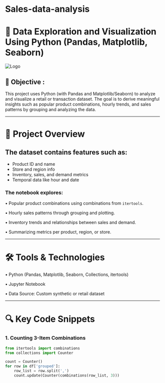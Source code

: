 # Sales-data-analysis

# 🧪 Data Exploration and Visualization Using Python (Pandas, Matplotlib, Seaborn)

![Logo](https://www.google.com/search?sca_esv=3bb0e53af8618b52&sxsrf=AE3TifMobUhHHoWQCNx4dMjBiVYzXNygEg:1750010566988&q=sales+data+%5C&udm=2&fbs=AIIjpHxU7SXXniUZfeShr2fp4giZ1Y6MJ25_tmWITc7uy4KIeqDdErwP5rACeJAty2zADJgeXKnD4z7v_UXM32TmNnj1pwmxcNrkVFnLviTtK6Qh7QZ7ETFlEgKlZQoYAcoHbKmDKAfYNUEMhfvG0vewyj1B9BkfFQuXSJJhEq7h3D79qA9HleJCADxibAJ86Hzb9y79KeCvwxr0X3BByyRHSIq1O5WjVA&sa=X&ved=2ahUKEwjOg8uxgfSNAxX4nGMGHS0lHa4QtKgLegQIFRAB&biw=1536&bih=730&dpr=1.25#vhid=koH1t6GneLa_JM&vssid=mosaic)

## 🎯 Objective :

This project uses Python (with Pandas and Matplotlib/Seaborn) to analyze and visualize a retail or transaction dataset. The goal is to derive meaningful insights such as popular product combinations, hourly trends, and sales patterns by grouping and analyzing the data.

---

# 📌 Project Overview

## The dataset contains features such as:

- Product ID and name
- Store and region info
- Inventory, sales, and demand metrics
- Temporal data like hour and date

### The notebook explores:

• Popular product combinations using combinations from `itertools`.

• Hourly sales patterns through grouping and plotting.

• Inventory trends and relationships between sales and demand.

• Summarizing metrics per product, region, or store.

---

# 🛠️ Tools & Technologies

• Python (Pandas, Matplotlib, Seaborn, Collections, itertools)

• Jupyter Notebook

• Data Source: Custom synthetic or retail dataset

---

# 🔍 Key Code Snippets

### 1. Counting 3-Item Combinations

```python
from itertools import combinations
from collections import Counter

count = Counter()
for row in df['grouped']:
    row_list = row.split(',')
    count.update(Counter(combinations(row_list, 3)))

